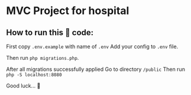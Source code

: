 # MVC Project for hospital

## How to run this 💩 code:

First copy `.env.example` with name of `.env`
Add your config to `.env` file.

Then run `php migrations.php`.

After all migrations successfully applied
Go to directory `/public`
Then run `php -S localhost:8080`

Good luck... 🥲
